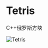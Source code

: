 # Tetris
C++俄罗斯方块


![Tetris](https://github.com/s1acr/Tetris/assets/88444858/b93fbf06-19a3-4efb-a1b5-7e5745eaf0d0)
